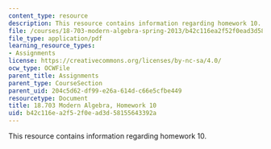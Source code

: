 ```yaml
---
content_type: resource
description: This resource contains information regarding homework 10.
file: /courses/18-703-modern-algebra-spring-2013/b42c116ea2f52f0ead3d58155643392a_MIT18_703S13_h10.pdf
file_type: application/pdf
learning_resource_types:
- Assignments
license: https://creativecommons.org/licenses/by-nc-sa/4.0/
ocw_type: OCWFile
parent_title: Assignments
parent_type: CourseSection
parent_uid: 204c5d62-df99-e26a-614d-c66e5cfbe449
resourcetype: Document
title: 18.703 Modern Algebra, Homework 10
uid: b42c116e-a2f5-2f0e-ad3d-58155643392a
---
```

This resource contains information regarding homework 10.